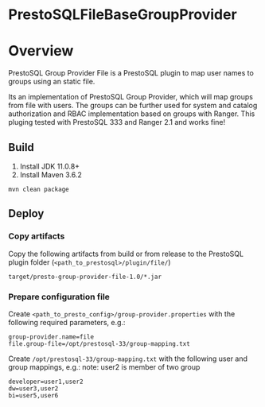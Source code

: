# PrestoSQLFileBaseGroupProvider

# Overview

PrestoSQL Group Provider File is a PrestoSQL plugin to map user names to groups using an static file. 

Its an implementation of PrestoSQL Group Provider, which will map groups from file with users.
The groups can be further used for system and catalog authorization and RBAC implementation based on groups with Ranger.
This pluging tested with PrestoSQL 333 and Ranger 2.1 and works fine!


## Build

1. Install JDK 11.0.8+ 
2. Install Maven 3.6.2

```
mvn clean package
```


## Deploy

### Copy artifacts

Copy the following artifacts from build or from release to the PrestoSQL plugin folder (`<path_to_prestosql>/plugin/file/`)

```
target/presto-group-provider-file-1.0/*.jar
```

### Prepare configuration file

Create `<path_to_presto_config>/group-provider.properties` with the following required parameters, e.g.:

```
group-provider.name=file
file.group-file=/opt/prestosql-33/group-mapping.txt
```


Create `/opt/prestosql-33/group-mapping.txt` with the following user and group mappings, e.g.:
note: user2 is member of two group
```
developer=user1,user2
dw=user3,user2
bi=user5,user6
```
